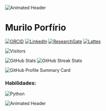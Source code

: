 ![Animated Header](https://camo.githubusercontent.com/281f6e59d137ed8383cd963bf55e22c568254c2fb341ef80ae96399ae9a0e896/68747470733a2f2f63617073756c652d72656e6465722e76657263656c2e6170702f6170693f747970653d776176696e6726636f6c6f723d334635464630266865696768743d3132302673656374696f6e3d686561646572)

# Murilo Porfírio

[![ORCID](https://img.shields.io/badge/ORCID-A8A8A8?style=for-the-badge&logo=orcid&logoColor=white)](https://orcid.org/0000-0002-7533-0763)
[![LinkedIn](https://img.shields.io/badge/LinkedIn-0077B5?style=for-the-badge&logo=linkedin&logoColor=white)](https://www.linkedin.com/in/murilo-porfírio-23820915a/)
[![ResearchGate](https://img.shields.io/badge/ResearchGate-00CCBB?style=for-the-badge&logo=researchgate&logoColor=white)](https://www.researchgate.net/profile/Murilo-Porfirio-De-Aguiar)
[![Lattes](https://img.shields.io/badge/Lattes-FFFFFF?style=for-the-badge&logo=data:image/svg+xml;base64,SUAdGVzdCBzdGVhZHkgYmFkZ2U=)](http://lattes.cnpq.br/0683651792361151)

![Visitors](https://visitor-badge.laobi.icu/badge?page_id=YOUR_USERNAME.YOUR_REPOSITORY)

![GitHub Stats](https://github-readme-stats.vercel.app/api?username=MuriloPorfirio&show_icons=true&theme=dark) ![GitHub Streak Stats](https://github-readme-streak-stats.herokuapp.com/?user=MuriloPorfirio&hide_border=true&date_format=M%20j%5B%2C%20Y%5D&background=151515&stroke=2D3742&ring=6bbcca&fire=6bbcca&currStreakNum=ffffff&sideNums=6bbcca&currStreakLabel=6bbcca&sideLabels=ffffff&dates=ffffff)

![GitHub Profile Summary Card](http://github-profile-summary-cards.vercel.app/api/cards/profile-details?username=MuriloPorfirio&theme=dark)


### Habilidades:
![Python](https://img.shields.io/badge/Python-3776AB?style=flat-square&logo=python&logoColor=white)

![Animated Header](https://camo.githubusercontent.com/68cd177c4f682d0a9073ea1531e4a231261979ca6eb432a0a3a482a18af5fa4c/68747470733a2f2f63617073756c652d72656e6465722e76657263656c2e6170702f6170693f747970653d776176696e6726636f6c6f723d334635464630266865696768743d3132302673656374696f6e3d666f6f746572)




<!---
MuriloPorfirio/MuriloPorfirio is a ✨ special ✨ repository because its `README.md` (this file) appears on your GitHub profile.
You can click the Preview link to take a look at your changes.
--->
